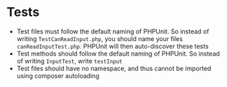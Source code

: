 # Tests

- Test files must follow the default naming of PHPUnit. So instead of writing `TestCanReadInput.php`, you should name your files `canReadInputTest.php`. PHPUnit will then auto-discover these tests
- Test methods should follow the default naming of PHPUnit. So instead of writing `InputTest`, write `testInput`
- Test files should have no namespace, and thus cannot be imported using composer autoloading
